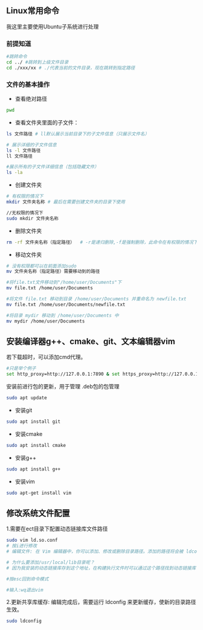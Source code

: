 ## Linux常用命令
我这里主要使用Ubuntu子系统进行处理
### 前提知道
```bash
#跳转命令
cd ../ #跳转到上级文件目录
cd ./xxx/xx # ./代表当前的文件目录，现在跳转到指定路径
```
### 文件的基本操作
* 查看绝对路径
```bash
pwd
```
* 查看文件夹里面的子文件：
```bash
ls 文件路径 # ll默认展示当前目录下的子文件信息（只展示文件名）

# 展示详细的子文件信息
ls -l 文件路径 
ll 文件路径

#展示所有的子文件详细信息（包括隐藏文件）
ls -la
```

* 创建文件夹
```bash
# 有权限的情况下
mkdir 文件夹名称 # 最后在需要创建文件夹的目录下使用

//无权限的情况下
sudo mkdir 文件夹名称 
```
* 删除文件夹
```bash
rm -rf 文件夹名称（指定路径）  # -r是递归删除,-f是强制删除，此命令在有权限的情况下可以删除一切
```
* 移动文件夹
```bash
# 没有权限都可以在前面添加sudo
mv 文件夹名称（指定路径）需要移动到的路径

#将file.txt文件移动到"/home/user/Documents"下
mv file.txt /home/user/Documents

#将文件 file.txt 移动到目录 /home/user/Documents 并重命名为 newfile.txt
mv file.txt /home/user/Documents/newfile.txt

#将目录 mydir 移动到 /home/user/Documents 中
mv mydir /home/user/Documents
```

## 安装编译器g++、cmake、git、文本编辑器vim
若下载超时，可以添加cmd代理。
```bash
#只是举个例子
set http_proxy=http://127.0.0.1:7890 & set https_proxy=http://127.0.0.1:7890
```
安装前进行包的更新，用于管理 .deb包的包管理
```bash
sudo apt update
```
* 安装git
```bash
sudo apt install git
```
* 安装cmake
```bash
sudo apt install cmake
```
* 安装g++
```bash
sudo apt install g++
```
* 安装vim
```bash
sudo apt-get install vim
```
## 修改系统文件配置
1.需要在ect目录下配置动态链接库文件路径
```bash
sudo vim ld.so.conf
# 按i进行修改
# 编辑文件: 在 Vim 编辑器中，你可以添加、修改或删除目录路径。添加的路径将会被 ldconfig 用来更新共享库缓存。例如，你可以添加一行 include /usr/local/lib 以包含 /usr/local/lib 目录。

# 为什么要添加/usr/local/lib目录呢？
# 因为我安装的动态链接库存到这个地址，在构建执行文件时可以通过这个路径找到动态链接库

#按esc回到命令模式

#输入:wq退出vim
```
2.更新共享库缓存: 编辑完成后，需要运行 ldconfig 来更新缓存，使新的目录路径生效。
```bash
sudo ldconfig
```